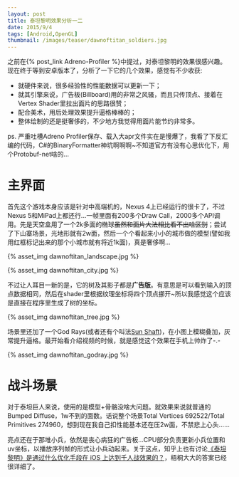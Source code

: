 ```yaml
---
layout: post
title: 泰坦黎明效果分析一二
date: 2015/9/4
tags: [Android,OpenGL]
thumbnail: /images/teaser/dawnoftitan_soldiers.jpg
---
```


之前在{% post_link Adreno-Profiler %}中提过，对泰坦黎明的效果很感兴趣。现在终于等到安卓版本了，分析了一下它的几个效果，感觉有不少收获:

<!--more-->

- 就硬件来说，很多经验性的性能数据可以更新一下；
- 就其引擎来说，广告板(Billboard)用的非常之风骚，而且只传顶点、接着在Vertex Shader里拉出面片的思路很赞；
- 配合美术，用后处理效果提升逼格棒棒的；
- 整体绘制的还是挺奢侈的，不少地方我觉得用面片能节约非常多。

ps. 严重吐槽Adreno Profiler保存、载入大apr文件实在是慢爆了，我看了下反汇编的代码，C#的BinaryFormatter神坑啊啊啊~不知道官方有没有心思优化下，用个Protobuf-net啥的...

# 主界面

首先这个游戏本身应该是针对中高端机的，Nexus 4上已经运行的很卡了，不过Nexus 5和MiPad上都还行...一帧里面有200多个Draw Call，2000多个API调用。先是天空盒用了一个2k多面的椭球<del>虽然和面片大法相比看不出啥区别</del>；尝试了下山寨场景，光地形就有2w面，然后一个个看起来小小的城市做的模型(譬如我用红框标记出来的那个小城市就有将近1k面)，真是奢侈啊...

{% asset_img dawnoftitan_landscape.jpg %}

{% asset_img dawnoftitan_city.jpg %}

不过让人耳目一新的是，它的树及其影子都是**广告版**。有意思是可以看到输入的顶点数据相同，然后在shader里根据纹理坐标将四个顶点挪开~所以我感觉这个应该是直接在程序里生成了树的坐标。

{% asset_img dawnoftitan_tree.jpg %}

场景里还加了一个God Rays(或者还有个叫法[Sun Shaft](http://docs.unity3d.com/Manual/script-SunShafts.html))，在小图上模糊叠加，灰常提升逼格。最开始看介绍视频的时候，就是感觉这个效果在手机上帅炸了-.-

{% asset_img dawnoftitan_godray.jpg %}

# 战斗场景

对于泰坦巨人来说，使用的是模型+骨骼没啥大问题。就效果来说就普通的Bumped Diffuse，1w不到的面数。话说整个场景Total Vertices 692522/Total Primitives 274960，想到现在我自己扣性能基本还在压2w面，不禁悲上心头……

亮点还在于那堆小兵，依然是丧心病狂的广告板...CPU部分负责更新小兵位置和uv坐标，以播放序列帧的形式让小兵动起来。关于这点，知乎上也有讨论[《泰坦黎明》是通过什么优化手段在 iOS 上达到千人战效果的？](http://www.zhihu.com/question/30016156)，梧桐大大的答案已经很详细了。
